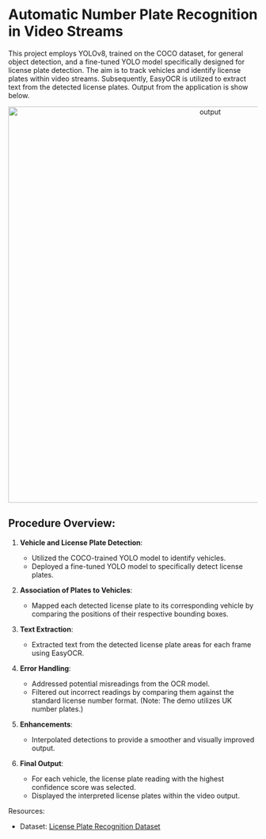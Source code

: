 # Automatic Number Plate Recognition in Video Streams 

This project employs YOLOv8, trained on the COCO dataset, for general object detection, and a fine-tuned YOLO model specifically designed for license plate detection. The aim is to track vehicles and identify license plates within video streams. Subsequently, EasyOCR is utilized to extract text from the detected license plates.
Output from the application is show below.
<center>
    <img src="https://github.com/SevinduEk/Video-ANPR/assets/81402530/75fee3cb-8485-45c5-b3e7-3d17cce4f6dd" alt="output" width="800">
</center>

## Procedure Overview:

1. **Vehicle and License Plate Detection**: 
   - Utilized the COCO-trained YOLO model to identify vehicles.
   - Deployed a fine-tuned YOLO model to specifically detect license plates.

2. **Association of Plates to Vehicles**:
   - Mapped each detected license plate to its corresponding vehicle by comparing the positions of their respective bounding boxes.

3. **Text Extraction**:
   - Extracted text from the detected license plate areas for each frame using EasyOCR.

4. **Error Handling**:
   - Addressed potential misreadings from the OCR model.
   - Filtered out incorrect readings by comparing them against the standard license number format. (Note: The demo utilizes UK number plates.)

5. **Enhancements**:
   - Interpolated detections to provide a smoother and visually improved output.

6. **Final Output**:
   - For each vehicle, the license plate reading with the highest confidence score was selected.
   - Displayed the interpreted license plates within the video output.

Resources: 
- Dataset: [License Plate Recognition Dataset](https://universe.roboflow.com/roboflow-universe-projects/license-plate-recognition-rxg4e/dataset/4)
